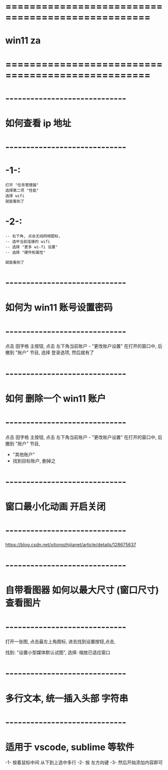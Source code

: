  # ================================================== #
#         win11  za
# ================================================== #


# ----------------------------- #
#    如何查看 ip 地址
# ----------------------------- #

# -1-:
    打开 "任务管理器"
    选择第二项 "性能"
    选择 wifi
    就能看到了

# -2-:
    -- 右下角, 点击无线网络图标, 
    -- 选中当前连接的 wifi
    -- 选择 "更多 wi-fi 设置"
    -- 选择 "硬件和属性"

    就能看到了



# ----------------------------- #
#    如何为 win11 账号设置密码
# ----------------------------- #
点击 田字格 主按钮, 点击 左下角当前账户 - "更改账户设置"
在打开的窗口中, 后撤到 "账户" 节目, 选择 登录选项, 然后就有了



# ----------------------------- #
#    如何 删除一个 win11 账户
# ----------------------------- #
点击 田字格 主按钮, 点击 左下角当前账户 - "更改账户设置"
在打开的窗口中, 后撤到 "账户" 节目,
- "其他账户"
- 找到目标账户, 删掉之


# ----------------------------- #
#    窗口最小化动画 开启关闭
# ----------------------------- #
https://blog.csdn.net/xitongzhijianet/article/details/128675637


# ----------------------------- #
#    自带看图器 如何以最大尺寸 (窗口尺寸) 查看图片
# ----------------------------- #
打开一张图, 点击最左上角图标, 进去找到设置按钮,点击, 

找到: "设置小型媒体默认试图", 选择: 缩放已适应窗口



# ----------------------------- #
#   多行文本, 统一插入头部 字符串
# ----------------------------- #

# 适用于 vscode, sublime 等软件

-1-
    按着鼠标中间 从下到上选中多行
-2-
    按 左方向键
-3-
    然后开始添加内容即可















